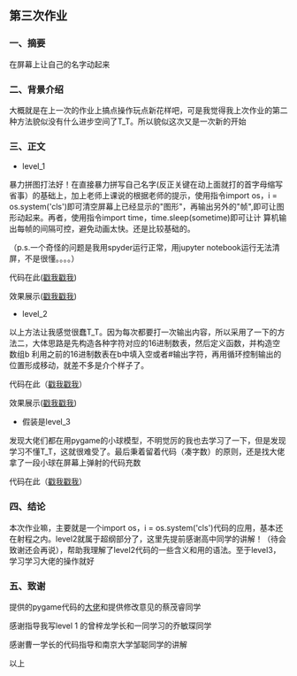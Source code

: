 ## 第三次作业

### 一、摘要
在屏幕上让自己的名字动起来

### 二、背景介绍
大概就是在上一次的作业上搞点操作玩点新花样吧，可是我觉得我上次作业的第二种方法貌似没有什么进步空间了T_T。所以貌似这次又是一次新的开始

### 三、正文
- level_1

暴力拼图打法好！在直接暴力拼写自己名字(反正关键在动上面就打的首字母缩写省事）的基础上，加上老师上课说的根据老师的提示，使用指令import os，i = os.system('cls')即可清空屏幕上已经显示的"图形"，再输出另外的"帧",即可让图形动起来。再者，使用指令import time，time.sleep(sometime)即可让计
算机输出每帧的间隔可控，避免动画太快。还是比较基础的。

（p.s.一个奇怪的问题是我用spyder运行正常，用jupyter notebook运行无法清屏，不是很懂。。。。）

代码在此([戳我戳我](https://github.com/zhaozhanyi0804/computationalphysics_N2015301020052/blob/master/homework3/Word3-1.py))

效果展示([戳我戳我](https://pan.baidu.com/s/1boDXIlL))

- level_2

以上方法让我感觉很蠢T_T。因为每次都要打一次输出内容，所以采用了一下的方法二，大体思路是先构造各种字符对应的16进制数表，然后定义函数，并构造空数组b
利用之前的16进制数表在b中填入空或者#输出字符，再用循环控制输出的位置形成移动，就差不多是介个样子了。

代码在此（[戳我戳我](https://github.com/zhaozhanyi0804/computationalphysics_N2015301020052/blob/master/homework3/Word3-2.py)）

效果展示([戳我戳我](https://pan.baidu.com/s/1dFaoy8D))

- 假装是level_3

发现大佬们都在用pygame的小球模型，不明觉厉的我也去学习了一下，但是发现学习不懂T_T，这就很难受了。最后秉着留着代码（凑字数）的原则，还是找大佬拿了一段小球在屏幕上弹射的代码充数

代码在此（[戳我戳我](https://github.com/zhaozhanyi0804/computationalphysics_N2015301020052/blob/master/homework3/Word3-3.py)）

### 四、结论
本次作业嘛，主要就是一个import os，i = os.system('cls')代码的应用，基本还在射程之内。level2就属于超纲部分了，这里先提前感谢高中同学的讲解！（待会
致谢还会再说），帮助我理解了level2代码的一些含义和用的语法。至于level3，学习学习大佬的操作就好

### 五、致谢
提供的pygame代码的[大佬](http://www.cnblogs.com/hongten/p/hongten_pygame_bouncing_ball.html)和提供修改意见的蔡茂睿同学

感谢指导我写level 1 的曾梓龙学长和一同学习的乔敏琛同学

感谢曹一学长的代码指导和南京大学邹聪同学的讲解

以上


